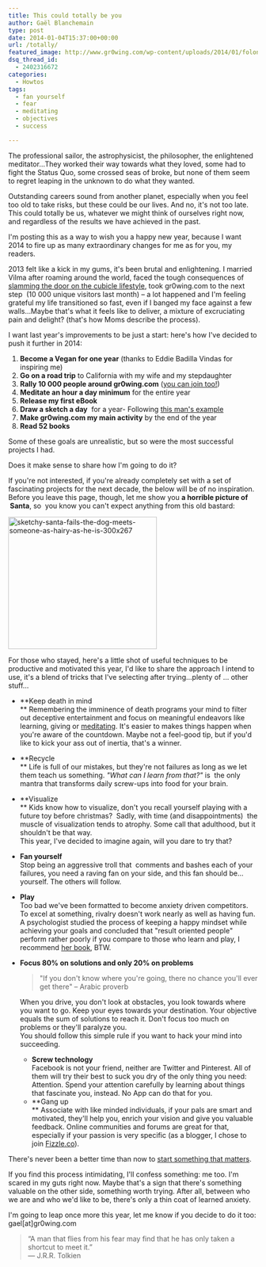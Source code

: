 ```yaml
---
title: This could totally be you
author: Gaël Blanchemain
type: post
date: 2014-01-04T15:37:00+00:00
url: /totally/
featured_image: http://www.gr0wing.com/wp-content/uploads/2014/01/folon.conversation.jpg
dsq_thread_id:
  - 2402316672
categories:
  - Howtos
tags:
  - fan yourself
  - fear
  - meditating
  - objectives
  - success

---
```

The professional sailor, the astrophysicist, the philosopher, the enlightened meditator&#8230;They worked their way towards what they loved, some had to fight the Status Quo, some crossed seas of broke, but none of them seem to regret leaping in the unknown to do what they wanted.

Outstanding careers sound from another planet, especially when you feel too old to take risks, but these could be our lives. And no, it's not too late. This could totally be us, whatever we might think of ourselves right now, and regardless of the results we have achieved in the past.

I'm posting this as a way to wish you a happy new year, because I want 2014 to fire up as many extraordinary changes for me as for you, my readers.

2013 felt like a kick in my gums, it's been brutal and enlightening. I married Vilma after roaming around the world, faced the tough consequences of <a href="http://www.gr0wing.com/free-and-homeless-part-1/" target="_blank">slamming the door on the cubicle lifestyle</a>, took gr0wing.com to the next step  (10 000 unique visitors last month) &#8211; a lot happened and I'm feeling grateful my life transitioned so fast, even if I banged my face against a few walls&#8230;Maybe that's what it feels like to deliver, a mixture of excruciating pain and delight? (that's how Moms describe the process).

I want last year's improvements to be just a start: here's how I've decided to push it further in 2014:

  1. **Become a Vegan for one year** (thanks to Eddie Badilla Vindas for inspiring me)
  2. **Go on a road trip** to California with my wife and my stepdaughter
  3. **Rally 10 000 people around gr0wing.com** (<a href="http://eepurl.com/zxyeT" target="_blank">you can join too!</a>)
  4. **Meditate an hour a day minimum** for the entire year
  5. **Release my first eBook**
  6. **Draw a sketch a day**  for a year- Following <a href="http://www.conceptart.org/forums/showthread.php?t=870" target="_blank">this man's example</a><a href="http://www.conceptart.org/forums/showthread.php?t=870" target="_blank"><br /> </a>
  7. **Make gr0wing.com my main activity** by the end of the year
  8. **Read 52 books**

Some of these goals are unrealistic, but so were the most successful projects I had.

Does it make sense to share how I'm going to do it?

If you're not interested, if you're already completely set with a set of fascinating projects for the next decade, the below will be of no inspiration. Before you leave this page, though, let me show you **a horrible picture of  Santa**, so  you know you can't expect anything from this old bastard:

<img class="aligncenter size-full wp-image-7156" alt="sketchy-santa-fails-the-dog-meets-someone-as-hairy-as-he-is-300x267" src="http://www.gr0wing.com/wp-content/uploads/2014/01/sketchy-santa-fails-the-dog-meets-someone-as-hairy-as-he-is-300x267.jpg" width="300" height="267" /> 

For those who stayed, here's a little shot of useful techniques to be productive and motivated this year, I'd like to share the approach I intend to use, it's a blend of tricks that I've selecting after trying&#8230;plenty of &#8230; other stuff&#8230;

  * **Keep death in mind  
** Remembering the imminence of death programs your mind to filter out deceptive entertainment and focus on meaningful endeavors like learning, giving or <a title="How to meditate during hard times" href="http://localhost:8888/how-to-meditate-during-hard-times/" target="_blank">meditating</a>. It's easier to makes things happen when you're aware of the countdown. Maybe not a feel-good tip, but if you'd like to kick your ass out of inertia, that's a winner.
  * **Recycle  
** Life is full of our mistakes, but they're not failures as long as we let them teach us something. _"What can I learn from that?"_ is  the only mantra that transforms daily screw-ups into food for your brain.
  * **Visualize  
** Kids know how to visualize, don't you recall yourself playing with a future toy before christmas?  Sadly, with time (and disappointments)  the muscle of visualization tends to atrophy. Some call that adulthood, but it shouldn't be that way.  
    This year, I've decided to imagine again, will you dare to try that?
  * **Fan yourself**  
    Stop being an aggressive troll that  comments and bashes each of your failures, you need a raving fan on your side, and this fan should be&#8230;yourself. The others will follow.
  * **Play**  
    Too bad we've been formatted to become anxiety driven competitors. To excel at something, rivalry doesn't work nearly as well as having fun. A psychologist studied the process of keeping a happy mindset while achieving your goals and concluded that "result oriented people" perform rather poorly if you compare to those who learn and play, I recommend <a href="http://www.amazon.com/gp/product/0345472322/ref=as_li_ss_tl?ie=UTF8&camp=1789&creative=390957&creativeASIN=0345472322&linkCode=as2&tag=grotherooofha-20" target="_blank">her book</a>, BTW.
  * **Focus 80% on solutions and only 20% on problems**  
    > "If you don't know where you're going, there no chance you'll ever get there" &#8211; Arabic proverb
    
    When you drive, you don't look at obstacles, you look towards where you want to go. Keep your eyes towards your destination. Your objective equals the sum of solutions to reach it. Don't focus too much on problems or they'll paralyze you.  
    You should follow this simple rule if you want to hack your mind into succeeding.</li> 
    
      * **Screw technology**  
        Facebook is not your friend, neither are Twitter and Pinterest. All of them will try their best to suck you dry of the only thing you need: Attention. Spend your attention carefully by learning about things that fascinate you, instead. No App can do that for you.
      * **Gang up  
** Associate with like minded individuals, if your pals are smart and motivated, they'll help you, enrich your vision and give you valuable feedback. Online communities and forums are great for that, especially if your passion is very specific (as a blogger, I chose to join <a href="http://www.Fizzle.co" target="_blank">Fizzle.co</a>).</ul> 
    
    There's never been a better time than now to <a title="Define Your Life Goals in 15 Minutes (or less)" href="http://www.gr0wing.com/define-life-goals-15-minutes-less/" target="_blank">start something that matters</a>.
    
    If you find this process intimidating, I'll confess something: me too. I'm scared in my guts right now. Maybe that's a sign that there's something valuable on the other side, something worth trying. After all, between who we are and who we'd like to be, there's only a thin coat of learned anxiety.
    
    I'm going to leap once more this year, let me know if you decide to do it too: gael[at]gr0wing.com
    
    > “A man that flies from his fear may find that he has only taken a shortcut to meet it.”  
    > ― J.R.R. Tolkien
    
    <!-- Mailchimp for WordPress v4.7.4 - https://wordpress.org/plugins/mailchimp-for-wp/ -->
    
    <!-- / Mailchimp for WordPress Plugin -->
